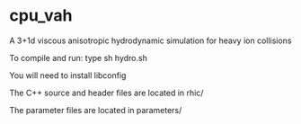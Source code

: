 # cpu_vah
A 3+1d viscous anisotropic hydrodynamic simulation for heavy ion collisions

To compile and run: type sh hydro.sh

You will need to install libconfig

The C++ source and header files are located in rhic/

The parameter files are located in parameters/